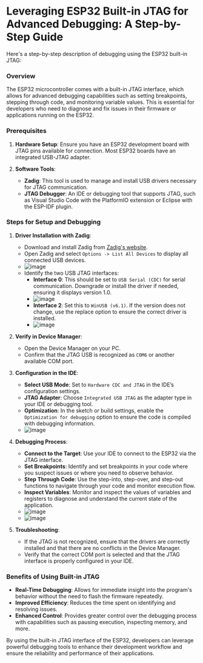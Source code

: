 # Leveraging ESP32 Built-in JTAG for Advanced Debugging: A Step-by-Step Guide
Here's a step-by-step description of debugging using the ESP32 built-in JTAG:

### Overview

The ESP32 microcontroller comes with a built-in JTAG interface, which allows for advanced debugging capabilities such as setting breakpoints, stepping through code, and monitoring variable values. This is essential for developers who need to diagnose and fix issues in their firmware or applications running on the ESP32.

### Prerequisites

1. **Hardware Setup**: Ensure you have an ESP32 development board with JTAG pins available for connection. Most ESP32 boards have an integrated USB-JTAG adapter.

2. **Software Tools**: 
   - **Zadig**: This tool is used to manage and install USB drivers necessary for JTAG communication.
   - **JTAG Debugger**: An IDE or debugging tool that supports JTAG, such as Visual Studio Code with the PlatformIO extension or Eclipse with the ESP-IDF plugin.

### Steps for Setup and Debugging

1. **Driver Installation with Zadig**:
   - Download and install Zadig from [Zadig's website](https://zadig.akeo.ie/).
   - Open Zadig and select `Options -> List All Devices` to display all connected USB devices.
   - ![image](/images/jtagdebug/image8.png)
   - Identify the two USB JTAG interfaces:
     - **Interface 0**: This should be set to `USB Serial (CDC)` for serial communication. Downgrade or install the driver if needed, ensuring it displays version 1.0.
     -  ![image](/images/jtagdebug/image1.png)
     - **Interface 2**: Set this to `WinUSB (v6.1)`. If the version does not change, use the replace option to ensure the correct driver is installed.
     -  ![image](/images/jtagdebug/image2.png)

2. **Verify in Device Manager**:
   - Open the Device Manager on your PC.
   - Confirm that the JTAG USB is recognized as `COM6` or another available COM port.

3. **Configuration in the IDE**:
   - **Select USB Mode**: Set to `Hardware CDC and JTAG` in the IDE’s configuration settings.
   - **JTAG Adapter**: Choose `Integrated USB JTAG` as the adapter type in your IDE or debugging tool.
   - **Optimization**: In the sketch or build settings, enable the `Optimization for debugging` option to ensure the code is compiled with debugging information.
   -  ![image](/images/jtagdebug/image6.png)

4. **Debugging Process**:
   - **Connect to the Target**: Use your IDE to connect to the ESP32 via the JTAG interface.
   - **Set Breakpoints**: Identify and set breakpoints in your code where you suspect issues or where you need to observe behavior.
   - **Step Through Code**: Use the step-into, step-over, and step-out functions to navigate through your code and monitor execution flow.
   - **Inspect Variables**: Monitor and inspect the values of variables and registers to diagnose and understand the current state of the application.
   -  ![image](/images/jtagdebug/image3.png)
   -   ![image](/images/jtagdebug/image4.png)

5. **Troubleshooting**:
   - If the JTAG is not recognized, ensure that the drivers are correctly installed and that there are no conflicts in the Device Manager.
   - Verify that the correct COM port is selected and that the JTAG interface is properly configured in your IDE.

### Benefits of Using Built-in JTAG

- **Real-Time Debugging**: Allows for immediate insight into the program's behavior without the need to flash the firmware repeatedly.
- **Improved Efficiency**: Reduces the time spent on identifying and resolving issues.
- **Enhanced Control**: Provides greater control over the debugging process with capabilities such as pausing execution, inspecting memory, and more.

By using the built-in JTAG interface of the ESP32, developers can leverage powerful debugging tools to enhance their development workflow and ensure the reliability and performance of their applications.